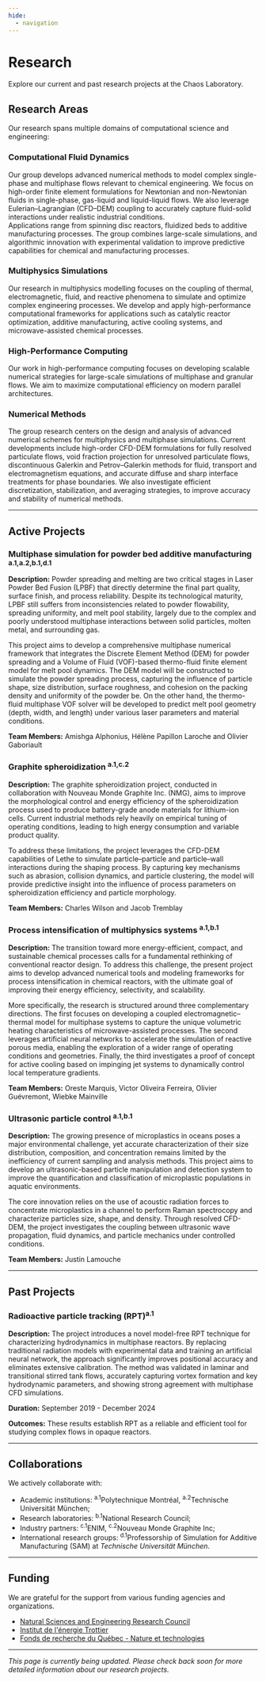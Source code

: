 ```yaml
---
hide:
  - navigation
---
```


# Research

Explore our current and past research projects at the Chaos Laboratory.

## Research Areas

Our research spans multiple domains of computational science and engineering:

### Computational Fluid Dynamics

<!--*Research in computational fluid dynamics methodologies and applications will be described here.* -->

Our group develops advanced numerical methods to model complex single-phase and multiphase flows relevant to chemical engineering. We focus on high-order finite element formulations for Newtonian and non-Newtonian fluids in single-phase, gas-liquid and liquid-liquid flows. We also leverage Eulerian–Lagrangian (CFD–DEM) coupling to accurately capture fluid-solid interactions under realistic industrial conditions.  
Applications range from spinning disc reactors, fluidized beds to additive manufacturing processes. The group combines large-scale simulations, and algorithmic innovation with experimental validation to improve predictive capabilities for chemical and manufacturing processes.

### Multiphysics Simulations

<!--*Information about our multiphysics simulation research will be added here.*-->

Our research in multiphysics modelling focuses on the coupling of thermal, electromagnetic, fluid, and reactive phenomena to simulate and optimize complex engineering processes. We develop and apply high-performance computational frameworks for applications such as catalytic reactor optimization, additive manufacturing, active cooling systems, and microwave-assisted chemical processes.  

### High-Performance Computing

<!--*Details about our work in parallel computing and HPC optimization will be added here.*-->

Our work in high-performance computing focuses on developing scalable numerical strategies for large-scale simulations of multiphase and granular flows. We aim to maximize computational efficiency on modern parallel architectures.  

### Numerical Methods

<!--*Research on advanced numerical methods and algorithms will be described here.*-->
The group research centers on the design and analysis of advanced numerical schemes for multiphysics and multiphase simulations. Current developments include high-order CFD-DEM formulations for fully resolved particulate flows, void fraction projection for unresolved particulate flows, discontinuous Galerkin and Petrov–Galerkin methods for fluid, transport and electromagnetism equations, and accurate diffuse and sharp interface treatments for phase boundaries. We also investigate efficient discretization, stabilization, and averaging strategies, to improve accuracy and stability of numerical methods.


---

## Active Projects

### Multiphase simulation for powder bed additive manufacturing  <sup>a.1,</sup><sup>a.2,</sup><sup>b.1,</sup><sup>d.1</sup>

**Description:** Powder spreading and melting are two critical stages in Laser Powder Bed Fusion (LPBF) that directly determine the final part quality, surface finish, and process reliability. Despite its technological maturity, LPBF still suffers from inconsistencies related to powder flowability, spreading uniformity, and melt pool stability, largely due to the complex and poorly understood multiphase interactions between solid particles, molten metal, and surrounding gas.

This project aims to develop a comprehensive multiphase numerical framework that integrates the Discrete Element Method (DEM) for powder spreading and a Volume of Fluid (VOF)-based thermo-fluid finite element model for melt pool dynamics. The DEM model will be constructed to simulate the powder spreading process, capturing the influence of particle shape, size distribution, surface roughness, and cohesion on the packing density and uniformity of the powder be. On the other hand, the thermo-fluid multiphase VOF solver will be developed to predict melt pool geometry (depth, width, and length) under various laser parameters and material conditions.

**Team Members:** Amishga Alphonius, Hélène Papillon Laroche and Olivier Gaboriault


### Graphite spheroidization  <sup>a.1,</sup><sup>c.2</sup>

**Description:** The graphite spheroidization project, conducted in collaboration with Nouveau Monde Graphite Inc. (NMG), aims to improve the morphological control and energy efficiency of the spheroidization process used to produce battery-grade anode materials for lithium-ion cells. Current industrial methods rely heavily on empirical tuning of operating conditions, leading to high energy consumption and variable product quality.

To address these limitations, the project leverages the CFD-DEM capabilities of Lethe to simulate particle–particle and particle–wall interactions during the shaping process. By capturing key mechanisms such as abrasion, collision dynamics, and particle clustering, the model will provide predictive insight into the influence of process parameters on spheroidization efficiency and particle morphology.

**Team Members:** Charles Wilson and Jacob Tremblay


### Process intensification of multiphysics systems  <sup>a.1,</sup><sup>b.1</sup>

**Description:** The transition toward more energy-efficient, compact, and sustainable chemical processes calls for a fundamental rethinking of conventional reactor design. To address this challenge, the present project aims to develop advanced numerical tools and modeling frameworks for process intensification in chemical reactors, with the ultimate goal of improving their energy efficiency, selectivity, and scalability.

More specifically, the research is structured around three complementary directions. The first focuses on developing a coupled electromagnetic–thermal model for multiphase systems to capture the unique volumetric heating characteristics of microwave-assisted processes. The second leverages artificial neural networks to accelerate the simulation of reactive porous media, enabling the exploration of a wider range of operating conditions and geometries. Finally, the third investigates a proof of concept for active cooling based on impinging jet systems to dynamically control local temperature gradients.

**Team Members:** Oreste Marquis, Victor Oliveira Ferreira, Olivier Guévremont, Wiebke Mainville


### Ultrasonic particle control  <sup>a.1,</sup><sup>b.1</sup>

**Description:** The growing presence of microplastics in oceans poses a major environmental challenge, yet accurate characterization of their size distribution, composition, and concentration remains limited by the inefficiency of current sampling and analysis methods. This project aims to develop an ultrasonic-based particle manipulation and detection system to improve the quantification and classification of microplastic populations in aquatic environments.

The core innovation relies on the use of acoustic radiation forces to concentrate microplastics in a channel to perform Raman spectrocopy and characterize particles size, shape, and density. Through resolved CFD-DEM, the project investigates the coupling between ultrasonic wave propagation, fluid dynamics, and particle mechanics under controlled conditions.

**Team Members:** Justin Lamouche


---

## Past Projects

### Radioactive particle tracking (RPT)<sup>a.1</sup>

**Description:** The project introduces a novel model-free RPT technique for characterizing hydrodynamics in multiphase reactors. By replacing traditional radiation models with experimental data and training an artificial neural network, the approach significantly improves positional accuracy and eliminates extensive calibration. The method was validated in laminar and transitional stirred tank flows, accurately capturing vortex formation and key hydrodynamic parameters, and showing strong agreement with multiphase CFD simulations. 

**Duration:** September 2019 - December 2024

**Outcomes:** These results establish RPT as a reliable and efficient tool for studying complex flows in opaque reactors.

---

## Collaborations

We actively collaborate with:

- Academic institutions: <sup>a.1</sup>Polytechnique Montréal, <sup>a.2</sup>Technische Universität München;
- Research laboratories: <sup>b.1</sup>National Research Council;
- Industry partners: <sup>c.1</sup>ENIM, <sup>c.2</sup>Nouveau Monde Graphite Inc;
- International research groups: <sup>d.1</sup>Professorship of Simulation for Additive Manufacturing (SAM) at <em>Technische Universität München</em>.


---

## Funding

We are grateful for the support from various funding agencies and organizations. 

- [Natural Sciences and Engineering Research Council](https://www.nserc-crsng.gc.ca/)
- [Institut de l'énergie Trottier ](https://iet.polymtl.ca/)  
- [Fonds de recherche du Québec - Nature et technologies](https://frq.gouv.qc.ca/)

---

*This page is currently being updated. Please check back soon for more detailed information about our research projects.*